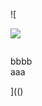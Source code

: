 ![

<img src="../../../../../../../img/onload/../../r89shi/r89shi.github.io/blob/master/teste.js">

<img id="meu" src="" tabindex=&#34;&#106;&#97;&#118;&#97;&#115;&#99;&#114;&#105;&#112;&#116;&#58;&#97;&#108;&#101;&#114;&#116;&#40;&#41;></div>
<div id="${1+1}">bbbb</div>
<span value="javascript:document.getElementById('user-content-meu').src='123';">aaa</span>

](()
